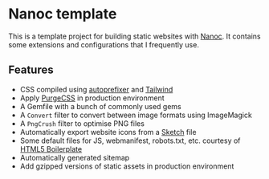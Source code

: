 # Nanoc template

This is a template project for building static websites with [Nanoc][]. It contains
some extensions and configurations that I frequently use.

## Features

* CSS compiled using [autoprefixer][] and [Tailwind][]
* Apply [PurgeCSS][] in production environment
* A Gemfile with a bunch of commonly used gems
* A `Convert` filter to convert between image formats using ImageMagick
* A `PngCrush` filter to optimise PNG files
* Automatically export website icons from a [Sketch][] file
* Some default files for JS, webmanifest, robots.txt, etc. courtesy of
  [HTML5 Boilerplate][]
* Automatically generated sitemap
* Add gzipped versions of static assets in production environment

[Tailwind]: https://tailwindcss.com
[Nanoc]: https://nanoc.ws
[autoprefixer]: https://autoprefixer.github.io
[Sketch]: https://sketch.com
[PurgeCSS]: https://www.purgecss.com
[HTML5 Boilerplate]: https://html5boilerplate.com